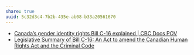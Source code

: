 ```yaml
---
share: true
uuid: 5c32d3c4-7b2b-435e-ab08-b33a20561670
---
```

* [Canada’s gender identity rights Bill C-16 explained | CBC Docs POV](https://www.cbc.ca/cbcdocspov/features/canadas-gender-identity-rights-bill-c-16-explained)
* [Legislative Summary of Bill C-16: An Act to amend the Canadian Human Rights Act and the Criminal Code](https://lop.parl.ca/sites/PublicWebsite/default/en_CA/ResearchPublications/LegislativeSummaries/421C16E)